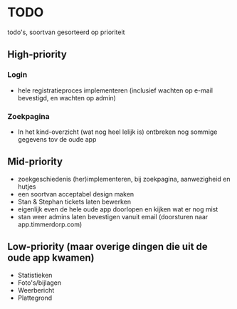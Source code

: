 # TODO
todo's, soortvan gesorteerd op prioriteit

## High-priority
### Login
- hele registratieproces implementeren (inclusief wachten op e-mail bevestigd, en wachten op admin)

### Zoekpagina
- In het kind-overzicht (wat nog heel lelijk is) ontbreken nog sommige gegevens tov de oude app

## Mid-priority
- zoekgeschiedenis (her)implementeren, bij zoekpagina, aanwezigheid en hutjes
- een soortvan acceptabel design maken
- Stan & Stephan tickets laten bewerken
- eigenlijk even de hele oude app doorlopen en kijken wat er nog mist
- stan weer admins laten bevestigen vanuit email (doorsturen naar app.timmerdorp.com)


## Low-priority (maar overige dingen die uit de oude app kwamen)
- Statistieken
- Foto's/bijlagen
- Weerbericht
- Plattegrond